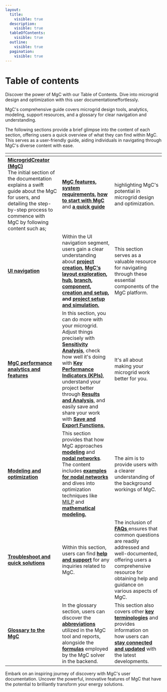 ```yaml
---
layout:
  title:
    visible: true
  description:
    visible: true
  tableOfContents:
    visible: true
  outline:
    visible: true
  pagination:
    visible: true
---
```


# Table of contents

Discover the power of MgC with our Table of Contents. Dive into microgrid design and optimization with this user documentationeffortlessly.&#x20;

MgC's comprehensive guide covers microgrid design tools, analytics, modeling, support resources, and a glossary for clear navigation and understanding.

The following sections provide a brief glimpse into the content of each section, offering users a quick overview of what they can find within MgC. This serves as a user-friendly guide, aiding individuals in navigating through MgC's diverse content with ease.

<table data-view="cards"><thead><tr><th></th><th></th><th></th></tr></thead><tbody><tr><td><a href="README (1).md"><strong>MicrogridCreator (MgC)</strong></a><br>The initial section of the documentation explains a swift guide about the  MgC for users, and detailing the step-by-step process to commence with MgC by following content such as; </td><td><a href="microgridcreator-mgc/mgc-features.md"><strong>MgC features,</strong> </a><a href="microgridcreator-mgc/system-requirements.md"><strong>system requirements,</strong></a> <a href="microgridcreator-mgc/getting-started.md"><strong>how to start with MgC</strong></a> and <a href="microgridcreator-mgc/quick-guide-to-mgc.md"><strong>a quick guide</strong></a></td><td>highlighting MgC's potential in microgrid design and optimization.</td></tr><tr><td><a href="user-interface-ui-navigation/"><strong>UI navigation</strong></a></td><td>Within the UI navigation segment, users gain a clear understanding about <a href="user-interface-ui-navigation/creating-a-project.md"><strong>project creation</strong></a><strong>,</strong> <a href="user-interface-ui-navigation/mgc-s-layout.md"><strong>MgC's layout exploration</strong></a><strong>,</strong> <a href="user-interface-ui-navigation/project-setup-and-simulation/hub-creation-and-setup.md"><strong>hub</strong></a><strong>,</strong> <a href="user-interface-ui-navigation/project-setup-and-simulation/branch-creation-and-setup.md"><strong>branch</strong></a><strong>,</strong> <a href="user-interface-ui-navigation/project-setup-and-simulation/component-creation-and-setup.md"><strong>component, creation and setup</strong></a><strong>, and</strong> <a href="user-interface-ui-navigation/project-setup-and-simulation/"><strong>project setup and simulation.</strong></a> </td><td>This section serves as a valuable resource for navigating through these essential components of the MgC platform.</td></tr><tr><td><a href="data-analysis-and-visualization/"><strong>MgC performance analytics and features</strong></a></td><td>In this section, you can do more with your microgrid. Adjust things precisely with <a href="data-analysis-and-visualization/sensitivity-analysis.md"><strong>Sensitivity Analysis</strong>,</a> check how well it's doing with <a href="data-analysis-and-visualization/key-performance-indicators-kpi-s.md"><strong>Key Performance Indicators (KPIs)</strong></a>, understand your project better through <a href="data-analysis-and-visualization/project-results.md"><strong>Results and Analysis</strong>,</a> and easily save and share your work with <a href="data-analysis-and-visualization/save-and-exporting-the-project.md"><strong>Save and Export Functions</strong>. </a></td><td>It's all about making your microgrid work better for you.</td></tr><tr><td><a href="modeling-and-optimization/"><strong>Modeling and optimization</strong></a></td><td>This section provides that how MgC approaches <a href="modeling-and-optimization/modeling/"><strong>modeling</strong></a> and <a href="modeling-and-optimization/modeling/nodal-network/"><strong>nodal networks</strong></a>. The content includes <a href="modeling-and-optimization/modeling/nodal-network/nodal-networks-examples.md"><strong>examples for nodal networks</strong></a> and dives into optimization techniques like <a href="modeling-and-optimization/milp-modeling-and-optimization-models.md">MILP</a> and <a href="modeling-and-optimization/milp-mathematical-modeling.md"><strong>mathematical modeling.</strong> </a></td><td>The aim is to provide users with a clearer understanding of the background workings of MgC.</td></tr><tr><td><a href="troubleshooting/"><strong>Troubleshoot and quick solutions</strong></a></td><td>Within this section, users can find <a href="troubleshooting/help-and-support.md"><strong>help and support</strong></a> for any inquiries related to MgC. </td><td>The inclusion of <a href="troubleshooting/faq-s.md"><strong>FAQs</strong> </a>ensures that common questions are readily addressed and well-documented, offering users a comprehensive resource for obtaining help and guidance on various aspects of MgC.</td></tr><tr><td><a href="glossary/"><strong>Glossary to the MgC</strong></a></td><td>In the glossary section, users can discover the <a href="glossary/definitions.md"><strong>abbreviations</strong></a><a href="glossary/definitions.md#general-representation-with-definitions-that-are-used-in-the-mgc."> </a>utilized in the MgC tool and reports, alongside the <a href="glossary/definitions.md#reference-for-kpi-formulas"><strong>formulas</strong></a> employed by the MgC solver in the backend. </td><td>This section also covers other <a href="glossary/definitions.md#performance-metrics-formulas"><strong>key terminologies</strong></a> and provides information on how users can <a href="glossary/stay-connected-and-updated.md"><strong>stay connected and updated</strong></a> with the latest developments.</td></tr></tbody></table>

Embark on an inspiring journey of discovery with MgC's user documentation. Uncover the powerful, innovative features of MgC that have the potential to brilliantly transform your energy solutions.
